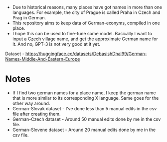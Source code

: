 - Due to historical reasons, many places have got names in more than one languages. For example, the city of Prague is called Praha in Czech and Prag in German.
- This repository aims to keep data of German-exonyms, compiled in one place.
- I hope this can be used to fine-tune some model. Basically I want to input a Czech village name, and get the approximate German name for it. And no, GPT-3 is not very good at it yet.


Dataset - https://huggingface.co/datasets/DebasishDhal99/German-Names-Middle-And-Eastern-Europe

# Notes
- If I find two german names for a place name, I keep the german name that is more similar to its corresponding X language. Same goes for the other way around.
- German-Slovak dataset - I've done less than 5 manual edits in the csv file after creating them.
- German-Czech dataset - Around 50 manual edits done by me in the csv file.
- German-Slovene dataset - Around 20 manual edits done by me in the csv file.
